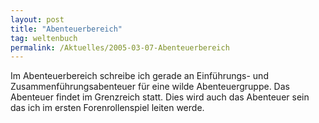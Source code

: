 ```yaml
---
layout: post
title: "Abenteuerbereich"
tag: weltenbuch
permalink: /Aktuelles/2005-03-07-Abenteuerbereich
---
```


Im Abenteuerbereich schreibe ich gerade an Einführungs- und Zusammenführungsabenteuer für eine wilde Abenteuergruppe. Das Abenteuer findet im Grenzreich statt. Dies wird auch das Abenteuer sein das ich im ersten Forenrollenspiel leiten werde.


